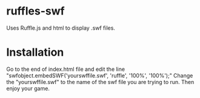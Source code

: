 # ruffles-swf
Uses Ruffle.js and html to display .swf files.

# Installation 
Go to the end of index.html file and edit the line
"swfobject.embedSWF('yourswffile.swf', 'ruffle', '100%', '100%');"
Change the "yourswffile.swf" to the name of the swf file you are trying to run.
Then enjoy your game.

